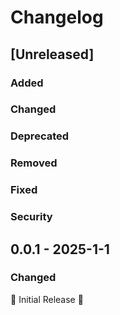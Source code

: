 # Changelog

## [Unreleased]

### Added

### Changed

### Deprecated

### Removed

### Fixed

### Security

## 0.0.1 - 2025-1-1

### Changed
🚀 Initial Release 🚀
